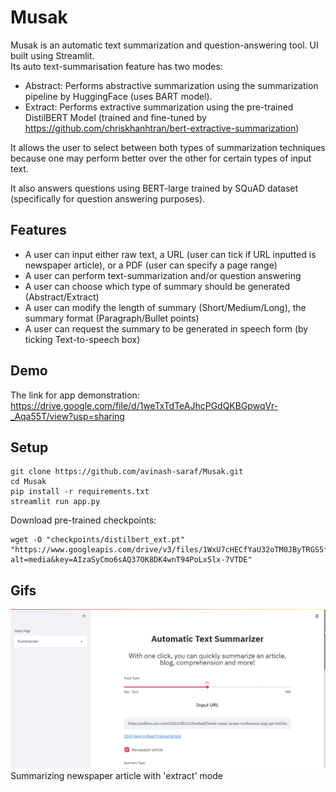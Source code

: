 # Musak
Musak is an automatic text summarization and question-answering tool. UI built using Streamlit. <br>
Its auto text-summarisation feature has two modes: 
  - Abstract: Performs abstractive summarization using the summarization pipeline by HuggingFace (uses BART model). 
  - Extract: Performs extractive summarization using the pre-trained DistilBERT Model (trained and fine-tuned by https://github.com/chriskhanhtran/bert-extractive-summarization)

It allows the user to select between both types of summarization techniques because one may perform better over the other for certain types of input text. 

It also answers questions using BERT-large trained by SQuAD dataset (specifically for question answering purposes).

## Features
 - A user can input either raw text, a URL (user can tick if URL inputted is newspaper article), or a PDF (user can specify a page range) 
 - A user can perform text-summarization and/or question answering
 - A user can choose which type of summary should be generated (Abstract/Extract)
 - A user can modify the length of summary (Short/Medium/Long), the summary format (Paragraph/Bullet points)
 - A user can request the summary to be generated in speech form (by ticking Text-to-speech box)

## Demo
The link for app demonstration: https://drive.google.com/file/d/1weTxTdTeAJhcPGdQKBGpwqVr-_Aqa55T/view?usp=sharing

## Setup 
  ```
  git clone https://github.com/avinash-saraf/Musak.git
  cd Musak
  pip install -r requirements.txt
  streamlit run app.py
  ```
  Download pre-trained checkpoints:
  ```
  wget -O "checkpoints/distilbert_ext.pt" "https://www.googleapis.com/drive/v3/files/1WxU7cHECfYaU32oTM0JByTRGS5f6SYEF?alt=media&key=AIzaSyCmo6sAQ37OK8DK4wnT94PoLx5lx-7VTDE" 
  ```

## Gifs
<img src="https://github.com/avinash-saraf/Musak/blob/main/gifs/summary_url_gif.gif" heigth=600 width=600> <br>
Summarizing newspaper article with 'extract' mode
